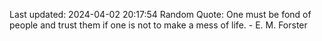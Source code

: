 Last updated: 2024-04-02 20:17:54
Random Quote: One must be fond of people and trust them if one is not to make a mess of life. - E. M. Forster
